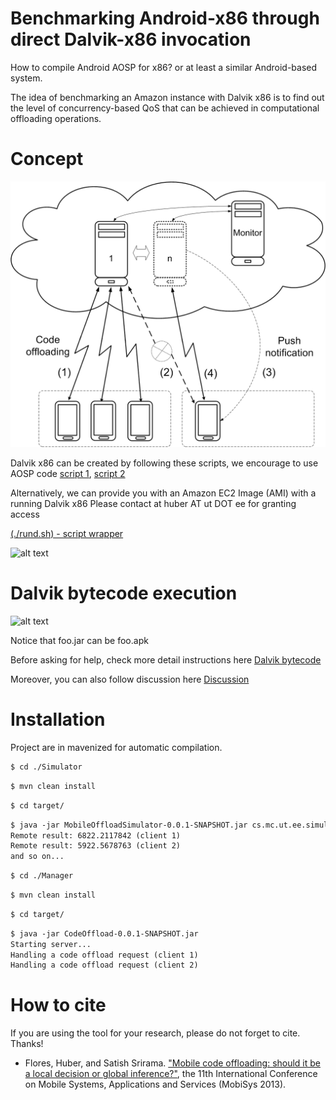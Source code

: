 Benchmarking Android-x86 through direct Dalvik-x86 invocation
======================

How to compile Android AOSP for x86? or at least a similar Android-based system.

The idea of benchmarking an Amazon instance with Dalvik x86 is to find out the level of concurrency-based QoS that can be achieved in computational offloading operations. 


Concept
==========


![alt text](https://raw.githubusercontent.com/huberflores/BenchmarkingAndroidx86/master/CodeOffloadingMultiTenancy.png "Multi-tenancy Code Offloading")



Dalvik x86 can be created by following these scripts, we encourage to use AOSP code [script 1](https://gist.github.com/huberflores/4687766), [script 2](https://gist.github.com/huberflores/4714824)

Alternatively, we can provide you with an Amazon EC2 Image (AMI) with a running Dalvik x86
Please contact at huber AT ut DOT ee for granting access


[(./rund.sh) - script wrapper](https://gist.github.com/huberflores/9444950) 


![alt text](https://raw.githubusercontent.com/huberflores/BenchmarkingAndroidx86/master/Dalvik-x86.png "Android x86, Dalvik interface")


Dalvik bytecode execution
=========================


![alt text](https://raw.githubusercontent.com/huberflores/BenchmarkingAndroidx86/master/Dalvik-x86-example.png "Android x86, Dalvik bytecode example")


Notice that foo.jar can be foo.apk


Before asking for help, check more detail instructions here [Dalvik bytecode](https://gist.github.com/huberflores/9886339)

Moreover, you can also follow discussion here [Discussion](http://stackoverflow.com/questions/22579661/is-it-possible-to-get-an-estimation-of-the-number-of-instructions-executed-by-da)


Installation
===========

Project are in mavenized for automatic compilation.


```xml
$ cd ./Simulator
````

```xml
$ mvn clean install
````

```xml
$ cd target/
````

```xml
$ java -jar MobileOffloadSimulator-0.0.1-SNAPSHOT.jar cs.mc.ut.ee.simulator.Controller
Remote result: 6822.2117842 (client 1)
Remote result: 5922.5678763 (client 2)
and so on...

````

```xml
$ cd ./Manager
````

```xml
$ mvn clean install
````

```xml
$ cd target/
````

```xml
$ java -jar CodeOffload-0.0.1-SNAPSHOT.jar
Starting server...
Handling a code offload request (client 1)
Handling a code offload request (client 2)
````




How to cite
===========
 
If you are using the tool for your research, please do not forget to cite. Thanks!

- Flores, Huber, and Satish Srirama. ["Mobile code offloading: should it be a local decision or global inference?"](http://dl.acm.org/citation.cfm?id=2465722), the 11th International Conference on Mobile Systems, Applications and Services (MobiSys 2013).


